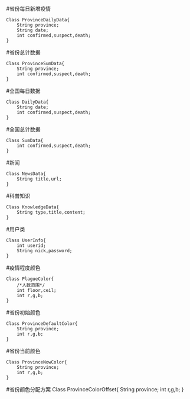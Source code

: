﻿#省份每日新增疫情

```
Class ProvinceDailyData{
	String province;
	String date;
	int confirmed,suspect,death;
}
```

#省份总计数据

```
Class ProvinceSumData{
	String province;
	int confirmed,suspect,death;
}
```

#全国每日数据

```
Class DailyData{
	String date;
	int confirmed,suspect,death;
}
```

#全国总计数据

```
Class SumData{
	int confirmed,suspect,death;
}
```

#新闻

```
Class NewsData{
	String title,url;
}
```

#科普知识

```
Class KnowledgeData{
	String type,title,content;
}
```

#用户类

```
Class UserInfo{
	int userid;
	String nick,password;
}
```

#疫情程度颜色

```
Class PlagueColor{
	/*人数范围*/
	int floor,ceil;
	int r,g,b;
}
```

#省份初始颜色

```
Class ProvinceDefaultColor{
	String province;
	int r,g,b;
}
```

#省份当前颜色

```
Class ProvinceNowColor{
	String province;
	int r,g,b;
}
```


#省份颜色分配方案
Class ProvinceColorOffset{
	String province;
	int r,g,b;
}

